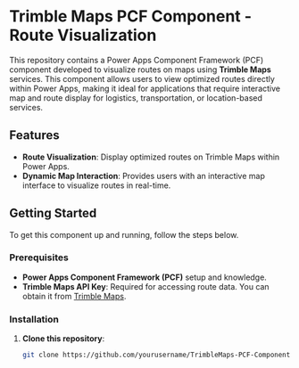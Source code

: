 # Trimble Maps PCF Component - Route Visualization

This repository contains a Power Apps Component Framework (PCF) component developed to visualize routes on maps using **Trimble Maps** services. This component allows users to view optimized routes directly within Power Apps, making it ideal for applications that require interactive map and route display for logistics, transportation, or location-based services.

## Features

- **Route Visualization**: Display optimized routes on Trimble Maps within Power Apps.
- **Dynamic Map Interaction**: Provides users with an interactive map interface to visualize routes in real-time.

## Getting Started

To get this component up and running, follow the steps below.

### Prerequisites

- **Power Apps Component Framework (PCF)** setup and knowledge.
- **Trimble Maps API Key**: Required for accessing route data. You can obtain it from [Trimble Maps](https://developer.trimblemaps.com/get-an-api-key/na/).

### Installation

1. **Clone this repository**:
   ```bash
   git clone https://github.com/yourusername/TrimbleMaps-PCF-Component.git
